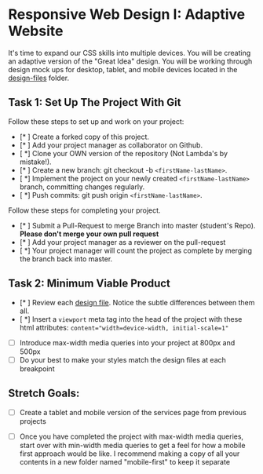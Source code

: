 # Responsive Web Design I: Adaptive Website

It's time to expand our CSS skills into multiple devices.  You will be creating an adaptive version of the "Great Idea" design. You will be working through design mock ups for desktop, tablet, and mobile devices located in the [design-files](design-files) folder. 

## Task 1: Set Up The Project With Git

Follow these steps to set up and work on your project:

- [* ] Create a forked copy of this project.
- [* ] Add your project manager as collaborator on Github.
- [ *] Clone your OWN version of the repository (Not Lambda's by mistake!).
- [* ] Create a new branch: git checkout -b `<firstName-lastName>`.
- [ *] Implement the project on your newly created `<firstName-lastName>` branch, committing changes regularly.
- [ *] Push commits: git push origin `<firstName-lastName>`.
 
Follow these steps for completing your project.

- [* ] Submit a Pull-Request to merge <firstName-lastName> Branch into master (student's  Repo). **Please don't merge your own pull request**
- [* ] Add your project manager as a reviewer on the pull-request
- [ *] Your project manager will count the project as complete by merging the branch back into master.

## Task 2: Minimum Viable Product

* [* ] Review each [design file](design-files).  Notice the subtle differences between them all. 
* [ *] Insert a `viewport` meta tag into the head of the project with these html attributes: `content="width=device-width, initial-scale=1"`
* [ ] Introduce max-width media queries into your project at 800px and 500px  
* [ ] Do your best to make your styles match the design files at each breakpoint 

## Stretch Goals: 
* [ ] Create a tablet and mobile version of the services page from previous projects
* [ ] Once you have completed the project with max-width media queries, start over with min-width media queries to get a feel for how a mobile first approach would be like.  I recommend making a copy of all your contents in a new folder named "mobile-first" to keep it separate



